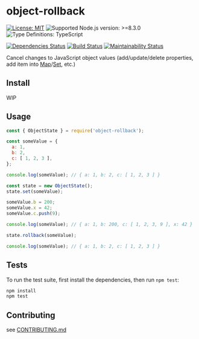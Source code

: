 # object-rollback

<!-- [![Go to the latest release page on npm](https://img.shields.io/npm/v/object-rollback.svg)](https://www.npmjs.com/package/object-rollback) -->
[![License: MIT](https://img.shields.io/static/v1?label=license&message=MIT&color=green)](https://github.com/sounisi5011/object-rollback/blob/v0.0.0/LICENSE)
![Supported Node.js version: >=8.3.0](https://img.shields.io/static/v1?label=node&message=%3E%3D8.3.0&color=brightgreen)
![Type Definitions: TypeScript](https://img.shields.io/static/v1?label=types&message=TypeScript&color=blue)
<!-- [![install size](https://packagephobia.now.sh/badge?p=object-rollback@0.0.0)](https://packagephobia.now.sh/result?p=object-rollback@0.0.0) -->
[![Dependencies Status](https://david-dm.org/sounisi5011/object-rollback/status.svg)](https://david-dm.org/sounisi5011/object-rollback)
[![Build Status](https://dev.azure.com/sounisi5011/npm%20projects/_apis/build/status/sounisi5011.object-rollback?branchName=master)](https://dev.azure.com/sounisi5011/npm%20projects/_build/latest?definitionId=6&branchName=master)
[![Maintainability Status](https://api.codeclimate.com/v1/badges/12a68b5e4ba161dbd457/maintainability)](https://codeclimate.com/github/sounisi5011/object-rollback/maintainability)

Cancel changes to JavaScript object values (add/update/delete properties, add item into [Map]/[Set], etc.)

[Map]: https://developer.mozilla.org/docs/Web/JavaScript/Reference/Global_Objects/Map
[Set]: https://developer.mozilla.org/docs/Web/JavaScript/Reference/Global_Objects/Set

## Install

WIP

## Usage

```js
const { ObjectState } = require('object-rollback');

const someValue = {
  a: 1,
  b: 2,
  c: [ 1, 2, 3 ],
};

console.log(someValue); // { a: 1, b: 2, c: [ 1, 2, 3 ] }

const state = new ObjectState();
state.set(someValue);

someValue.b = 200;
someValue.x = 42;
someValue.c.push(9);

console.log(someValue); // { a: 1, b: 200, c: [ 1, 2, 3, 9 ], x: 42 }

state.rollback(someValue);

console.log(someValue); // { a: 1, b: 2, c: [ 1, 2, 3 ] }
```

## Tests

To run the test suite, first install the dependencies, then run `npm test`:

```sh
npm install
npm test
```

## Contributing

see [CONTRIBUTING.md](https://github.com/sounisi5011/object-rollback/blob/master/CONTRIBUTING.md)
